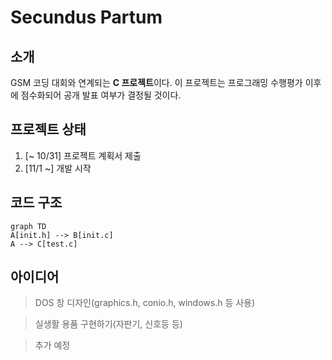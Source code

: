 # Secundus Partum

## 소개

GSM 코딩 대회와 연계되는 **C 프로젝트**이다. 이 프로젝트는 프로그래밍 수행평가 이후에 점수화되어 공개 발표 여부가 결정될 것이다.

## 프로젝트 상태

1. [~ 10/31] 프로젝트 계획서 제출
2. [11/1 ~] 개발 시작

## 코드 구조

```mermaid
graph TD
A[init.h] --> B[init.c]
A --> C[test.c]
```

## 아이디어
> DOS 창 디자인(graphics.h, conio.h, windows.h 등 사용)

> 실생활 용품 구현하기(자판기, 신호등 등)

> 추가 예정
